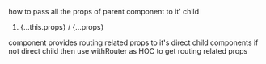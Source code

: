 how to pass all the props of parent component to it' child

1. {...this.props} / {...props}

<Router> component provides routing related props to it's direct child components
if not direct child then use withRouter as HOC to get routing related props 